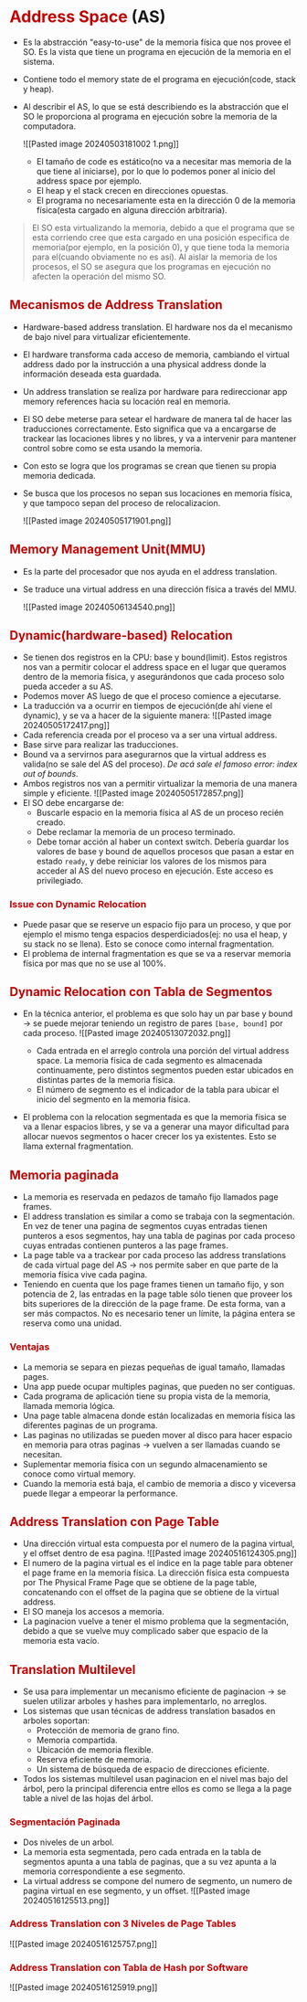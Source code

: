 # <span style="color:#c00000">Address Space</span> (AS)
- Es la abstracción "easy-to-use" de la memoria física que nos provee el SO. Es la vista que tiene un programa en ejecución de la memoria en el sistema.
- Contiene todo el memory state de el programa en ejecución(code, stack y heap). 
- Al describir el AS, lo que se está describiendo es la abstracción que el SO le proporciona al programa en ejecución sobre la memoria de la computadora.

	![[Pasted image 20240503181002 1.png]]
	- El tamaño de code es estático(no va a necesitar mas memoria de la que tiene al iniciarse), por lo que lo podemos poner al inicio del address space por ejemplo.
	- El heap y el stack crecen en direcciones opuestas.
	- El programa no necesariamente esta en la dirección 0 de la memoria física(esta cargado en alguna dirección arbitraria).

> El SO esta virtualizando la memoria, debido a que el programa que se esta corriendo cree que esta cargado en una posición especifica de memoria(por ejemplo, en la posición 0), y que tiene toda la memoria para el(cuando obviamente no es así).
> Al aislar la memoria de los procesos, el SO se asegura que los programas en ejecución no afecten la operación del mismo SO.


## <span style="color:#c00000">Mecanismos de Address Translation</span> 
- Hardware-based address translation. El hardware nos da el mecanismo de bajo nivel para virtualizar eficientemente.
- El hardware transforma cada acceso de memoria, cambiando el virtual address dado por la instrucción a una physical address donde la información deseada esta guardada.
- Un address translation se realiza por hardware para redireccionar app memory references hacia su locación real en memoria.
- El SO debe meterse para setear el hardware de manera tal de hacer las traducciones correctamente. Esto significa que va a encargarse de trackear las locaciones libres y no libres, y va a intervenir para mantener control sobre como se esta usando la memoria.
- Con esto se logra que los programas se crean que tienen su propia memoria dedicada.
- Se busca que los procesos no sepan sus locaciones en memoria física, y que tampoco sepan del proceso de relocalizacion.

	![[Pasted image 20240505171901.png]]

## <span style="color:#c00000">Memory Management Unit(MMU)</span>
- Es la parte del procesador que nos ayuda en el address translation.
- Se traduce una virtual address en una dirección física a través del MMU.

	![[Pasted image 20240506134540.png]]

## <span style="color:#c00000">Dynamic(hardware-based) Relocation</span> 
- Se tienen dos registros en la CPU: base y bound(limit). Estos registros nos van a permitir colocar el address space en el lugar que queramos dentro de la memoria física, y asegurándonos que cada proceso solo pueda acceder a su AS.
- Podemos mover AS luego de que el proceso comience a ejecutarse.
- La traducción va a ocurrir en tiempos de ejecución(de ahí viene el dynamic), y se va a hacer de la siguiente manera:
	![[Pasted image 20240505172417.png]]
- Cada referencia creada por el proceso va a ser una virtual address.
- Base sirve para realizar las traducciones.
- Bound va a servirnos para asegurarnos que la virtual address es valida(no se sale del AS del proceso). *De acá sale el famoso error: index out of bounds*.
- Ambos registros nos van a permitir virtualizar la memoria de una manera simple y eficiente.
	![[Pasted image 20240505172857.png]]
- El SO debe encargarse de:
	- Buscarle espacio en la memoria física al AS de un proceso recién creado.
	- Debe reclamar la memoria de un proceso terminado.
	- Debe tomar acción al haber un context switch. Debería guardar los valores de base y bound de aquellos procesos que pasan a estar en estado `ready`, y debe reiniciar los valores de los mismos para acceder al AS del nuevo proceso en ejecución. Este acceso es privilegiado.

### <span style="color:#c00000">Issue con Dynamic Relocation</span>
- Puede pasar que se reserve un espacio fijo para un proceso, y que por ejemplo el mismo tenga espacios desperdiciados(ej: no usa el heap, y su stack no se llena). Esto se conoce como internal fragmentation.
- El problema de internal fragmentation es que se va a reservar memoria física por mas que no se use al 100%.

## <span style="color:#c00000">Dynamic Relocation con Tabla de Segmentos</span>
- En la técnica anterior, el problema es que solo hay un par base y bound -> se puede mejorar teniendo un registro de pares `[base, bound]` por cada proceso.
	![[Pasted image 20240513072032.png]]
	- Cada entrada en el arreglo controla una porción del virtual address space. La memoria física de cada segmento es almacenada continuamente, pero distintos segmentos pueden estar ubicados en distintas partes de la memoria física.
	- El número de segmento es el indicador de la tabla para ubicar el inicio del segmento en la memoria física.

- El problema con la relocation segmentada es que la memoria física se va a llenar espacios libres, y se va a generar una mayor dificultad para allocar nuevos segmentos o hacer crecer los ya existentes. Esto se llama external fragmentation.


## <span style="color:#c00000">Memoria paginada</span> 
- La memoria es reservada en pedazos de tamaño fijo llamados page frames.
- El address translation es similar a como se trabaja con la segmentación. En vez de tener una pagina de segmentos cuyas entradas tienen punteros a esos segmentos, hay una tabla de paginas por cada proceso cuyas entradas contienen punteros a las page frames.
- La page table va a trackear por cada proceso las address translations de cada virtual page del AS -> nos permite saber en que parte de la memoria física vive cada pagina.
- Teniendo en cuenta que los page frames tienen un tamaño fijo, y son potencia de 2, las entradas en la page table sólo tienen que proveer los bits superiores de la dirección de la page frame. De esta forma, van a ser más compactos. No es necesario tener un límite, la página entera se reserva como una unidad.

### <span style="color:#c00000">Ventajas</span> 
- La memoria se separa en piezas pequeñas de igual tamaño, llamadas pages.
- Una app puede ocupar multiples paginas, que pueden no ser contiguas.
- Cada programa de aplicación tiene su propia vista de la memoria, llamada memoria lógica.
- Una page table almacena donde están localizadas en memoria física las diferentes paginas de un programa.
- Las paginas no utilizadas se pueden mover al disco para hacer espacio en memoria para otras paginas -> vuelven a ser llamadas cuando se necesitan.
- Suplementar memoria física con un segundo almacenamiento se conoce como virtual memory.
- Cuando la memoria está baja, el cambio de memoria a disco y viceversa puede llegar a empeorar la performance.

## <span style="color:#c00000">Address Translation con Page Table</span> 
- Una dirección virtual esta compuesta por el numero de la pagina virtual, y el offset dentro de esa pagina.
![[Pasted image 20240516124305.png]]
- El numero de la pagina virtual es el indice en la page table para obtener el page frame en la memoria física. La dirección física esta compuesta por The Physical Frame Page que se obtiene de la page table, concatenando con el offset de la pagina que se obtiene de la virtual address.
- El SO maneja los accesos a memoria.
- La paginacion vuelve a tener el mismo problema que la segmentación, debido a que se vuelve muy complicado saber que espacio de la memoria esta vacío.

## <span style="color:#c00000">Translation Multilevel</span> 
- Se usa para implementar un mecanismo eficiente de paginacion -> se suelen utilizar arboles y hashes para implementarlo, no arreglos. 
- Los sistemas que usan técnicas de address translation basados en arboles soportan:
	- Protección de memoria de grano fino.
	- Memoria compartida.
	- Ubicación de memoria flexible.
	- Reserva eficiente de memoria.
	- Un sistema de búsqueda de espacio de direcciones eficiente.
- Todos los sistemas multilevel usan paginacion en el nivel mas bajo del árbol, pero la principal diferencia entre ellos es como se llega a la page table a nivel de las hojas del árbol.

### <span style="color:#c00000">Segmentación Paginada</span> 
- Dos niveles de un arbol.
- La memoria esta segmentada, pero cada entrada en la tabla de segmentos apunta a una tabla de paginas, que a su vez apunta a la memoria correspondiente a ese segmento.
- La virtual address se compone del numero de segmento, un numero de pagina virtual en ese segmento, y un offset.
	![[Pasted image 20240516125513.png]]

### <span style="color:#c00000">Address Translation con 3 Niveles de Page Tables</span> 
![[Pasted image 20240516125757.png]]

### <span style="color:#c00000">Address Translation con Tabla de Hash por Software</span> 
![[Pasted image 20240516125919.png]]